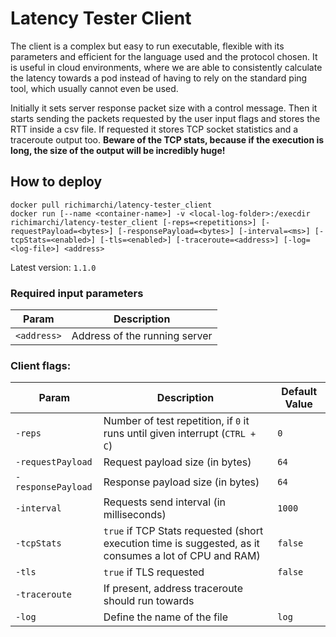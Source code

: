 # Latency Tester Client

The client is a complex but easy to run executable, flexible with its parameters and efficient for the language used and
the protocol chosen. It is useful in cloud environments, where we are able to consistently calculate the latency towards
a pod instead of having to rely on the standard ping tool, which usually cannot even be used.

Initially it sets server response packet size with a control message. Then it starts sending the packets requested by
the user input flags and stores the RTT inside a csv file. If requested it stores TCP socket statistics and a traceroute
output too. **Beware of the TCP stats, because if the execution is long, the size of the output will be incredibly
huge!**

## How to deploy

```
docker pull richimarchi/latency-tester_client
docker run [--name <container-name>] -v <local-log-folder>:/execdir richimarchi/latency-tester_client [-reps=<repetitions>] [-requestPayload=<bytes>] [-responsePayload=<bytes>] [-interval=<ms>] [-tcpStats=<enabled>] [-tls=<enabled>] [-traceroute=<address>] [-log=<log-file>] <address>
```

Latest version: `1.1.0`

### Required input parameters

|Param|Description|
|---|---|
|`<address>`|Address of the running server|

### Client flags:

|Param|Description|Default Value|
|---|---|---|
|`-reps`|Number of test repetition, if `0` it runs until given interrupt (`CTRL + C`)|`0`|
|`-requestPayload`|Request payload size (in bytes)|`64`|
|`-responsePayload`|Response payload size (in bytes)|`64`|
|`-interval`|Requests send interval (in milliseconds)|`1000`|
|`-tcpStats`|`true` if TCP Stats requested (short execution time is suggested, as it consumes a lot of CPU and RAM)|`false`|
|`-tls`|`true` if TLS requested|`false`|
|`-traceroute`|If present, address traceroute should run towards||
|`-log`|Define the name of the file|`log`|
